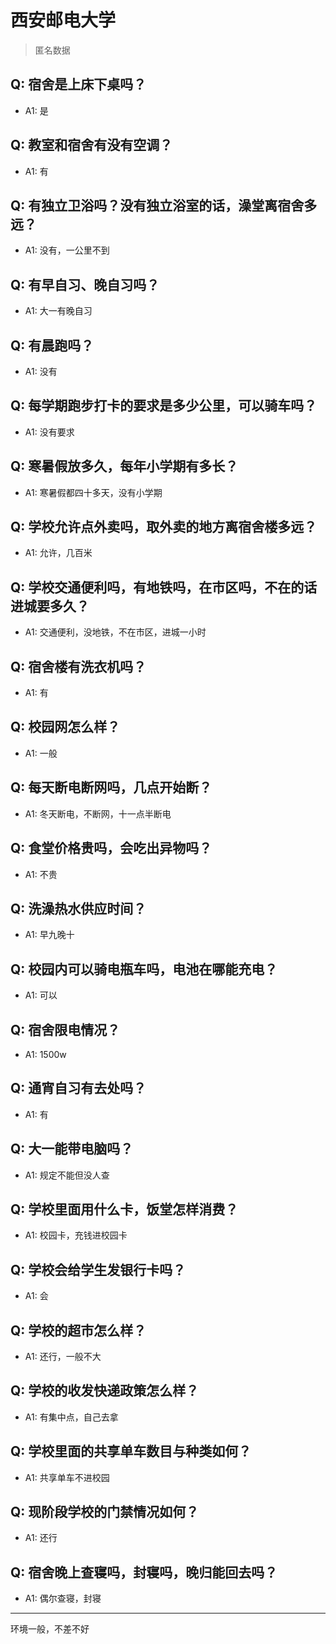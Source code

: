 # 西安邮电大学
> 匿名数据
## Q: 宿舍是上床下桌吗？
- A1: 是
## Q: 教室和宿舍有没有空调？
- A1: 有
## Q: 有独立卫浴吗？没有独立浴室的话，澡堂离宿舍多远？
- A1: 没有，一公里不到
## Q: 有早自习、晚自习吗？
- A1: 大一有晚自习
## Q: 有晨跑吗？
- A1: 没有
## Q: 每学期跑步打卡的要求是多少公里，可以骑车吗？
- A1: 没有要求
## Q: 寒暑假放多久，每年小学期有多长？
- A1: 寒暑假都四十多天，没有小学期
## Q: 学校允许点外卖吗，取外卖的地方离宿舍楼多远？
- A1: 允许，几百米
## Q: 学校交通便利吗，有地铁吗，在市区吗，不在的话进城要多久？
- A1: 交通便利，没地铁，不在市区，进城一小时
## Q: 宿舍楼有洗衣机吗？
- A1: 有
## Q: 校园网怎么样？
- A1: 一般
## Q: 每天断电断网吗，几点开始断？
- A1: 冬天断电，不断网，十一点半断电
## Q: 食堂价格贵吗，会吃出异物吗？
- A1: 不贵
## Q: 洗澡热水供应时间？
- A1: 早九晚十
## Q: 校园内可以骑电瓶车吗，电池在哪能充电？
- A1: 可以
## Q: 宿舍限电情况？
- A1: 1500w
## Q: 通宵自习有去处吗？
- A1: 有
## Q: 大一能带电脑吗？
- A1: 规定不能但没人查
## Q: 学校里面用什么卡，饭堂怎样消费？
- A1: 校园卡，充钱进校园卡
## Q: 学校会给学生发银行卡吗？
- A1: 会
## Q: 学校的超市怎么样？
- A1: 还行，一般不大
## Q: 学校的收发快递政策怎么样？
- A1: 有集中点，自己去拿
## Q: 学校里面的共享单车数目与种类如何？
- A1: 共享单车不进校园
## Q: 现阶段学校的门禁情况如何？
- A1: 还行
## Q: 宿舍晚上查寝吗，封寝吗，晚归能回去吗？
- A1: 偶尔查寝，封寝
***
环境一般，不差不好